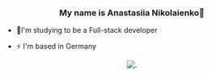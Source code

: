 ### <div align="center">My name is Anastasiia Nikolaienko🌝
</div>  
  

- 🌱I'm studying to be a Full-stack developer  
   
- ⚡ I'm based in Germany

<div align="center">
  <img src="https://github.com/user-attachments/assets/bd7f2855-5bd0-4a34-b473-5512062576ec" alt=".">
</div>
